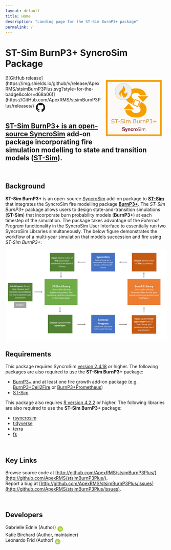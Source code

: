 ```yaml
---
layout: default
title: Home
description: "Landing page for the ST-Sim BurnP3+ package"
permalink: /
---
```


# **ST-Sim BurnP3+** SyncroSim Package

<img align="right" style="padding: 13px" width="180" src="assets/images/logo/stsimBurnP3Plus_large.png">
[![GitHub release](https://img.shields.io/github/v/release/ApexRMS/stsimBurnP3Plus.svg?style=for-the-badge&color=d68a06)](https://GitHub.com/ApexRMS/stsimBurnP3Plus/releases/)    <a href="https://github.com/ApexRMS/stsimBurnP3Plus"><img align="middle" style="padding: 1px" width="30" src="assets/images/logo/github-trans2.png">
<br>

## **ST-Sim BurnP3+** is an open-source [SyncroSim](https://syncrosim.com/) add-on package incorporating fire simulation modelling to state and transition models ([**ST-Sim**](https://docs.stsim.net/getting_started/overview.html)).

<br>

## Background

**ST-Sim BurnP3+** is an open-source [SyncroSim](https://syncrosim.com/) add-on package to [**ST-Sim**](https://docs.stsim.net/getting_started/overview.html) that integrates the SyncroSim fire modelling package [**BurnP3+**](https://burnp3.github.io/BurnP3Plus/). The _ST-Sim BurnP3+_ package allows users to design state-and-transition simulations (**ST-Sim**) that incorporate burn probability models (**BurnP3+**) at each timestep of the simulation. The package takes advantage of the _External Program_ functionality in the SyncroSim User Interface to essentially run two SyncroSim Libraries simultaneously. The below figure demonstrates the workflow of a multi-year simulation that models succession and fire using _ST-Sim BurnP3+_:

<img align="middle" style="padding: 1px" width="600" src="assets/images/multi-year-sim-flowchart.png">

<br>

## Requirements

This package requires SyncroSim [version 2.4.18](https://syncrosim.com/download/) or higher. The following packages are also required to use the **ST-Sim BurnP3+** package:

- [BurnP3+](https://github.com/BurnP3/BurnP3Plus) and at least one fire growth add-on package (e.g. [BurnP3+Cell2Fire](https://github.com/BurnP3/BurnP3PlusCell2Fire) or [BurnP3+Prometheus](https://github.com/BurnP3/BurnP3PlusPrometheus))
- [ST-Sim](https://github.com/ApexRMS/stsim)

This package also requires [R version 4.2.2](https://cran.r-project.org/bin/windows/base/) or higher. The following libraries are also required to use the **ST-Sim BurnP3+** package:

- [rsyncrosim](https://syncrosim.github.io/rsyncrosim/)
- [tidyverse](https://www.tidyverse.org/)
- [terra](https://rspatial.org/index.html)
- [fs](https://fs.r-lib.org/)

<br>

## Key Links

Browse source code at
[http://github.com/ApexRMS/stsimBurnP3Plus/](http://github.com/ApexRMS/stsimBurnP3Plus/). <br>
Report a bug at
[http://github.com/ApexRMS/stsimBurnP3Plus/issues](http://github.com/ApexRMS/stsimBurnP3Plus/issues). <br>

<br>

## Developers

Gabrielle Ednie (Author) <a href="https://orcid.org/0000-0003-2832-3015"><img align="middle" style="padding: 0.5px" width="17" src="assets/images/ORCID.png"></a>
<br>
Katie Birchard (Author, maintainer)
<br>
Leonardo Frid (Author) <a href="https://orcid.org/0000-0002-5489-2337"><img align="middle" style="padding: 0.5px" width="17" src="assets/images/ORCID.png"></a>
